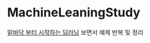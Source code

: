 # MachineLeaningStudy

[밑바닥 부터 시작하는 딥러닝](https://book.naver.com/bookdb/book_detail.nhn?bid=11492334) 보면서 예제 반복 및 정리
